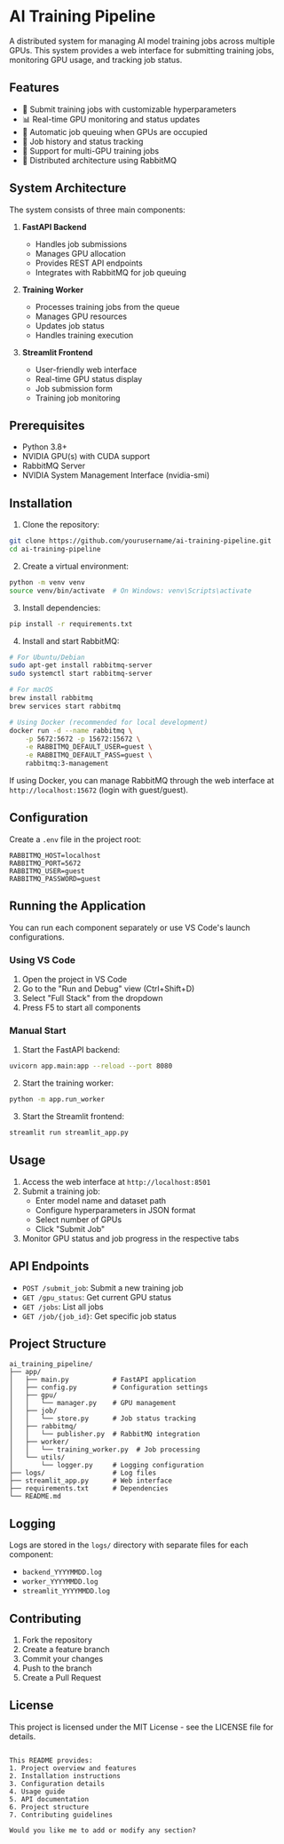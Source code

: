 # AI Training Pipeline

A distributed system for managing AI model training jobs across multiple GPUs. This system provides a web interface for submitting training jobs, monitoring GPU usage, and tracking job status.

## Features

- 🚀 Submit training jobs with customizable hyperparameters
- 📊 Real-time GPU monitoring and status updates
- 🔄 Automatic job queuing when GPUs are occupied
- 📝 Job history and status tracking
- 🎯 Support for multi-GPU training jobs
- 🔌 Distributed architecture using RabbitMQ

## System Architecture

The system consists of three main components:

1. **FastAPI Backend**
   - Handles job submissions
   - Manages GPU allocation
   - Provides REST API endpoints
   - Integrates with RabbitMQ for job queuing

2. **Training Worker**
   - Processes training jobs from the queue
   - Manages GPU resources
   - Updates job status
   - Handles training execution

3. **Streamlit Frontend**
   - User-friendly web interface
   - Real-time GPU status display
   - Job submission form
   - Training job monitoring

## Prerequisites

- Python 3.8+
- NVIDIA GPU(s) with CUDA support
- RabbitMQ Server
- NVIDIA System Management Interface (nvidia-smi)

## Installation

1. Clone the repository:
```bash
git clone https://github.com/yourusername/ai-training-pipeline.git
cd ai-training-pipeline
```

2. Create a virtual environment:
```bash
python -m venv venv
source venv/bin/activate  # On Windows: venv\Scripts\activate
```

3. Install dependencies:
```bash
pip install -r requirements.txt
```

4. Install and start RabbitMQ:
```bash
# For Ubuntu/Debian
sudo apt-get install rabbitmq-server
sudo systemctl start rabbitmq-server

# For macOS
brew install rabbitmq
brew services start rabbitmq

# Using Docker (recommended for local development)
docker run -d --name rabbitmq \
    -p 5672:5672 -p 15672:15672 \
    -e RABBITMQ_DEFAULT_USER=guest \
    -e RABBITMQ_DEFAULT_PASS=guest \
    rabbitmq:3-management
```

If using Docker, you can manage RabbitMQ through the web interface at `http://localhost:15672` (login with guest/guest).

## Configuration

Create a `.env` file in the project root:
```env
RABBITMQ_HOST=localhost
RABBITMQ_PORT=5672
RABBITMQ_USER=guest
RABBITMQ_PASSWORD=guest
```

## Running the Application

You can run each component separately or use VS Code's launch configurations.

### Using VS Code

1. Open the project in VS Code
2. Go to the "Run and Debug" view (Ctrl+Shift+D)
3. Select "Full Stack" from the dropdown
4. Press F5 to start all components

### Manual Start

1. Start the FastAPI backend:
```bash
uvicorn app.main:app --reload --port 8080
```

2. Start the training worker:
```bash
python -m app.run_worker
```

3. Start the Streamlit frontend:
```bash
streamlit run streamlit_app.py
```

## Usage

1. Access the web interface at `http://localhost:8501`
2. Submit a training job:
   - Enter model name and dataset path
   - Configure hyperparameters in JSON format
   - Select number of GPUs
   - Click "Submit Job"
3. Monitor GPU status and job progress in the respective tabs

## API Endpoints

- `POST /submit_job`: Submit a new training job
- `GET /gpu_status`: Get current GPU status
- `GET /jobs`: List all jobs
- `GET /job/{job_id}`: Get specific job status

## Project Structure

```
ai_training_pipeline/
├── app/
│   ├── main.py           # FastAPI application
│   ├── config.py         # Configuration settings
│   ├── gpu/
│   │   └── manager.py    # GPU management
│   ├── job/
│   │   └── store.py      # Job status tracking
│   ├── rabbitmq/
│   │   └── publisher.py  # RabbitMQ integration
│   ├── worker/
│   │   └── training_worker.py  # Job processing
│   └── utils/
│       └── logger.py     # Logging configuration
├── logs/                 # Log files
├── streamlit_app.py      # Web interface
├── requirements.txt      # Dependencies
└── README.md
```

## Logging

Logs are stored in the `logs/` directory with separate files for each component:
- `backend_YYYYMMDD.log`
- `worker_YYYYMMDD.log`
- `streamlit_YYYYMMDD.log`

## Contributing

1. Fork the repository
2. Create a feature branch
3. Commit your changes
4. Push to the branch
5. Create a Pull Request

## License

This project is licensed under the MIT License - see the LICENSE file for details.
```

This README provides:
1. Project overview and features
2. Installation instructions
3. Configuration details
4. Usage guide
5. API documentation
6. Project structure
7. Contributing guidelines

Would you like me to add or modify any section?

